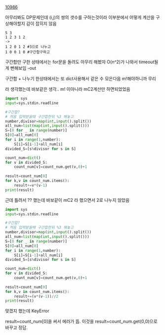 [10986](https://www.acmicpc.net/problem/10986)

아무리봐도 DP문제인데 (i,j)의 쌍의 갯수를 구하는것이라 이부분에서 어떻게 계산을 구상해야할지 감이 잡히지 않음

    5 3
    1 2 3 1 2
    ->
    1 2 0 1 2 #3으로 나누고
    1 0 0 1 0 #구간합구하고

구간합만 구한 상태에서는 for문을 돌려도 아무리 해봤자 O(n^2)가 나와서 timeout될게 뻔해보임 -out

구간합 + 나누기 한상태에서는 또 dict사용해서 같은 수 모은다음 m!해야하니까 무리

라 생각했는데 바보같은 생각.. m! 이아니라 mC2계산만 하면되었었음

```python
import sys
input=sys.stdin.readline

#구간합?
# 처음 입력받을때 구간합한뒤 %3 해놓고 
number,divisor=map(int,input().split())
all_num=list(map(int,input().split()))
S=[0 for _ in range(number)]
S[0]=all_num[0]
for i in range(1,number):
    S[i]=S[i-1]+all_num[i]
divided_S=[s%divisor for s in S]

count_num=dict()
for v in divided_S:
    count_num[v]=count_num.get(v,0)+1
    
result=count_num[0]
for k,v in count_num.items():
    result+=v*(v-1)
print(result)
```
근데 틀려서 ?? 했는데 바보같이  mC2 라 했으면서 2로 나누지 않았음

```python
import sys
input=sys.stdin.readline

#구간합?
# 처음 입력받을때 구간합한뒤 %3 해놓고 
number,divisor=map(int,input().split())
all_num=list(map(int,input().split()))
S=[0 for _ in range(number)]
S[0]=all_num[0]
for i in range(1,number):
    S[i]=S[i-1]+all_num[i]
divided_S=[s%divisor for s in S]

count_num=dict()
for v in divided_S:
    count_num[v]=count_num.get(v,0)+1
    
result=count_num[0]
for k,v in count_num.items():
    result+=(v*(v-1))//2
print(result)
```
맞겠지 했는데 KeyError

result=count_num[0]을 써서 에러가 뜸. 이것을 result=count_num.get(0,0)으로 바꾸고 정답.